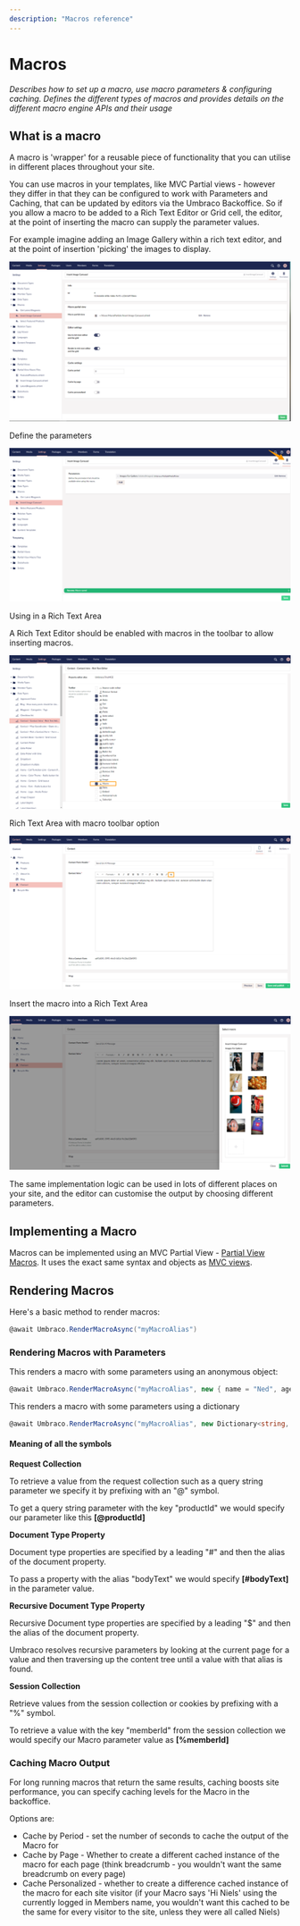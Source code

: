 ```yaml
---
description: "Macros reference"
---
```



# Macros

_Describes how to set up a macro, use macro parameters & configuring caching. Defines the different types of macros and provides details on the different macro engine APIs and their usage_

## What is a macro

A macro is 'wrapper' for a reusable piece of functionality that you can utilise in different places throughout your site.

You can use macros in your templates, like MVC Partial views - however they differ in that they can be configured to work with Parameters and Caching, that can be updated by editors via the Umbraco Backoffice. So if you allow a macro to be added to a Rich Text Editor or Grid cell, the editor, at the point of inserting the macro can supply the parameter values.

For example imagine adding an Image Gallery within a rich text editor, and at the point of insertion 'picking' the images to display.

![Insert Image Carousel](images/image-carousel-macro-v8.PNG)

Define the parameters

![Define the parameters](images/macro-parameter-editor-v8.png)

Using in a Rich Text Area

A Rich Text Editor should be enabled with macros in the toolbar to allow inserting macros.

![Enable macro toolbar in Rich Text Area](images/rte-macro.png)

Rich Text Area with macro toolbar option

![Macro toolbar option in Rich Text Area](images/rte-macro-toolbar.png)

Insert the macro into a Rich Text Area

![Insert the macro into a Rich Text Area](images/pick-images-for-macro-example-v8.png)

The same implementation logic can be used in lots of different places on your site, and the editor can customise the output by choosing different parameters.

## Implementing a Macro

Macros can be implemented using an MVC Partial View - [Partial View Macros](partial-view-macros.md). It uses the exact same syntax and objects as [MVC views](../mvc/).

## Rendering Macros

Here's a basic method to render macros:

```csharp
@await Umbraco.RenderMacroAsync("myMacroAlias")
```

### Rendering Macros with Parameters

This renders a macro with some parameters using an anonymous object:

```csharp
@await Umbraco.RenderMacroAsync("myMacroAlias", new { name = "Ned", age = 28 })
```

This renders a macro with some parameters using a dictionary

```csharp
@await Umbraco.RenderMacroAsync("myMacroAlias", new Dictionary<string, object> {{ "name", "Ned"}, { "age", 27}})
```

#### Meaning of all the symbols

**Request Collection**

To retrieve a value from the request collection such as a query string parameter we specify it by prefixing with an "@" symbol.

To get a query string parameter with the key "productId" we would specify our parameter like this **\[@productId]**

**Document Type Property**

Document type properties are specified by a leading "#" and then the alias of the document property.

To pass a property with the alias "bodyText" we would specify **\[#bodyText]** in the parameter value.

**Recursive Document Type Property**

Recursive Document type properties are specified by a leading "$" and then the alias of the document property.

Umbraco resolves recursive parameters by looking at the current page for a value and then traversing up the content tree until a value with that alias is found.

**Session Collection**

Retrieve values from the session collection or cookies by prefixing with a "%" symbol.

To retrieve a value with the key "memberId" from the session collection we would specify our Macro parameter value as **\[%memberId]**

### Caching Macro Output

For long running macros that return the same results, caching boosts site performance, you can specify caching levels for the Macro in the backoffice.

Options are:

* Cache by Period - set the number of seconds to cache the output of the Macro for
* Cache by Page - Whether to create a different cached instance of the macro for each page (think breadcrumb - you wouldn't want the same breadcrumb on every page)
* Cache Personalized - whether to create a difference cached instance of the macro for each site visitor (if your Macro says 'Hi Niels' using the currently logged in Members name, you wouldn't want this cached to be the same for every visitor to the site, unless they were all called Niels)
